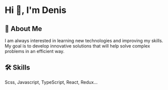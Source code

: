 
# Hi 👋, I'm Denis

## 🚀 About Me
I am always interested in learning new technologies and improving my skills. My goal is to develop innovative solutions that will help solve complex problems in an efficient way.

## 🛠 Skills
Scss, Javascript, TypeScript, React, Redux...

